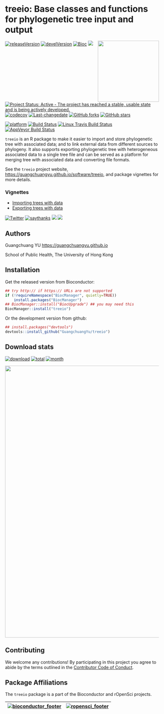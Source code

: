<!-- README.md is generated from README.Rmd. Please edit that file -->
treeio: Base classes and functions for phylogenetic tree input and output
=========================================================================

<img src="https://raw.githubusercontent.com/Bioconductor/BiocStickers/master/treeio/treeio.png" height="200" align="right" />

[![releaseVersion](https://img.shields.io/badge/release%20version-1.4.3-green.svg?style=flat)](https://bioconductor.org/packages/treeio)
[![develVersion](https://img.shields.io/badge/devel%20version-1.5.3-green.svg?style=flat)](https://github.com/guangchuangyu/treeio)
[![Bioc](http://www.bioconductor.org/shields/years-in-bioc/treeio.svg)](https://www.bioconductor.org/packages/devel/bioc/html/treeio.html#since)
[![](https://badges.ropensci.org/179_status.svg)](https://github.com/ropensci/onboarding/issues/179)

[![Project Status: Active - The project has reached a stable, usable
state and is being actively
developed.](http://www.repostatus.org/badges/latest/active.svg)](http://www.repostatus.org/#active)
[![codecov](https://codecov.io/gh/GuangchuangYu/treeio/branch/master/graph/badge.svg)](https://codecov.io/gh/GuangchuangYu/treeio)
[![Last-changedate](https://img.shields.io/badge/last%20change-2018--09--11-green.svg)](https://github.com/GuangchuangYu/treeio/commits/master)
[![GitHub
forks](https://img.shields.io/github/forks/GuangchuangYu/treeio.svg)](https://github.com/GuangchuangYu/treeio/network)
[![GitHub
stars](https://img.shields.io/github/stars/GuangchuangYu/treeio.svg)](https://github.com/GuangchuangYu/treeio/stargazers)

[![platform](http://www.bioconductor.org/shields/availability/devel/treeio.svg)](https://www.bioconductor.org/packages/devel/bioc/html/treeio.html#archives)
[![Build
Status](http://www.bioconductor.org/shields/build/devel/bioc/treeio.svg)](https://bioconductor.org/checkResults/devel/bioc-LATEST/treeio/)
[![Linux Travis Build
Status](https://img.shields.io/travis/GuangchuangYu/treeio/master.svg?label=Linux)](https://travis-ci.org/GuangchuangYu/treeio)
[![AppVeyor Build
Status](https://img.shields.io/appveyor/ci/Guangchuangyu/treeio/master.svg?label=Windows)](https://ci.appveyor.com/project/GuangchuangYu/treeio)

`treeio` is an R package to make it easier to import and store
phylogenetic tree with associated data; and to link external data from
different sources to phylogeny. It also supports exporting phylogenetic
tree with heterogeneous associated data to a single tree file and can be
served as a platform for merging tree with associated data and
converting file formats.

See the `treeio` project website,
<https://guangchuangyu.github.io/software/treeio>, and package vignettes
for more details.

### Vignettes

-   [Importing trees with
    data](http://bioconductor.org/packages/devel/bioc/vignettes/treeio/inst/doc/Importer.html)
-   [Exporting trees with
    data](http://bioconductor.org/packages/devel/bioc/vignettes/treeio/inst/doc/Exporter.html)

[![Twitter](https://img.shields.io/twitter/url/http/shields.io.svg?style=social&logo=twitter)](https://twitter.com/intent/tweet?hashtags=treeio&url=http://onlinelibrary.wiley.com/doi/10.1111/2041-210X.12628/abstract&screen_name=guangchuangyu)
[![saythanks](https://img.shields.io/badge/say-thanks-ff69b4.svg)](https://saythanks.io/to/GuangchuangYu)
[![](https://img.shields.io/badge/follow%20me%20on-微信-green.svg?style=flat)](https://guangchuangyu.github.io/blog_images/biobabble.jpg)
[![](https://img.shields.io/badge/打赏-支付宝/微信-green.svg?style=flat)](https://guangchuangyu.github.io/blog_images/pay_qrcode.png)

Authors
-------

Guangchuang YU <https://guangchuangyu.github.io>

School of Public Health, The University of Hong Kong

Installation
------------

Get the released version from Bioconductor:

``` r
## try http:// if https:// URLs are not supported
if (!requireNamespace("BiocManager", quietly=TRUE))
    install.packages("BiocManager")
## BiocManager::install("BiocUpgrade") ## you may need this
BiocManager::install("treeio")
```

Or the development version from github:

``` r
## install.packages("devtools")
devtools::install_github("GuangchuangYu/treeio")
```

Download stats
--------------

[![download](http://www.bioconductor.org/shields/downloads/treeio.svg)](https://bioconductor.org/packages/stats/bioc/treeio)
[![total](https://img.shields.io/badge/downloads-14448/total-blue.svg?style=flat)](https://bioconductor.org/packages/stats/bioc/treeio)
[![month](https://img.shields.io/badge/downloads-1397/month-blue.svg?style=flat)](https://bioconductor.org/packages/stats/bioc/treeio)

<img src="https://guangchuangyu.github.io/software/treeio/index_files/figure-html/unnamed-chunk-2-1.png" width="890"/>

Contributing
------------

We welcome any contributions! By participating in this project you agree
to abide by the terms outlined in the [Contributor Code of
Conduct](CONDUCT.md).

Package Affiliations
--------------------

The `treeio` package is a part of the Bioconductor and rOpenSci
projects.

| [![bioconductor\_footer](http://bioconductor.org/images/logo_bioconductor.gif)](http://bioconductor.org) | [![ropensci\_footer](http://ropensci.org/public_images/github_footer.png)](http://ropensci.org) |
|:--------------------------------------------------------------------------------------------------------:|:-----------------------------------------------------------------------------------------------:|
